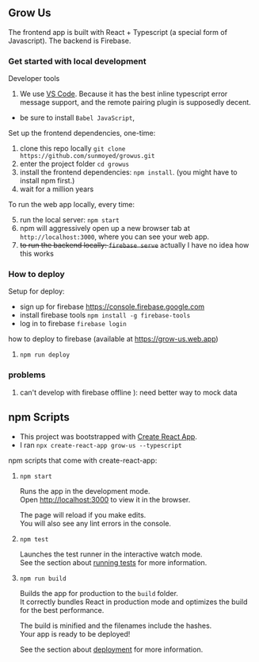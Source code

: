 ## Grow Us

The frontend app is built with React + Typescript (a special form of Javascript). The backend is Firebase.

### Get started with local development

Developer tools

1. We use [VS Code](https://code.visualstudio.com/Download). Because it has the best inline typescript error message support, and the remote pairing plugin is supposedly decent.

- be sure to install `Babel JavaScript`,

Set up the frontend dependencies, one-time:

1. clone this repo locally `git clone https://github.com/sunmoyed/growus.git`
2. enter the project folder `cd growus`
3. install the frontend dependencies: `npm install`. (you might have to install npm first.)
4. wait for a million years

To run the web app locally, every time:

5. run the local server: `npm start`
6. npm will aggressively open up a new browser tab at `http://localhost:3000`, where you can see your web app.
7. ~~to run the backend locally: `firebase serve`~~ actually I have no idea how this works

### How to deploy

Setup for deploy:

- sign up for firebase https://console.firebase.google.com
- install firebase tools `npm install -g firebase-tools`
- log in to firebase `firebase login`

how to deploy to firebase (available at https://grow-us.web.app)

1. `npm run deploy`

### problems

1. can't develop with firebase offline ): need better way to mock data

## npm Scripts

- This project was bootstrapped with [Create React App](https://github.com/facebook/create-react-app).
- I ran `npx create-react-app grow-us --typescript`

npm scripts that come with create-react-app:

1. `npm start`

   Runs the app in the development mode.<br>
   Open [http://localhost:3000](http://localhost:3000) to view it in the browser.

   The page will reload if you make edits.<br>
   You will also see any lint errors in the console.

2. `npm test`

   Launches the test runner in the interactive watch mode.<br>
   See the section about [running tests](https://facebook.github.io/create-react-app/docs/running-tests) for more information.

3. `npm run build`

   Builds the app for production to the `build` folder.<br>
   It correctly bundles React in production mode and optimizes the build for the best performance.

   The build is minified and the filenames include the hashes.<br>
   Your app is ready to be deployed!

   See the section about [deployment](https://facebook.github.io/create-react-app/docs/deployment) for more information.
